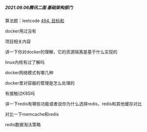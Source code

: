 ##### 2021.09.06腾讯二面 基础架构部门

算法题：leetcode [494. 目标和](https://leetcode-cn.com/problems/target-sum)



docker用过没有

项目相关内容



讲一下你对docker的理解，它的资源隔离是基于什么实现的

linux内核有过了解吗

docker网络模式有哪几种

docker里对容器的管理是怎么处理的

有接触过K8S吗

讲一下redis有哪些功能或者说你为什么选择redis，redis和其他缓存对比

对比一下memcache和redis

redis数据淘汰策略

